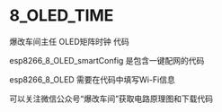# 8_OLED_TIME
  爆改车间主任 OLED矩阵时钟 代码
  
  esp8266_8_OLED_smartConfig 是包含一键配网的代码
  
  esp8266_8_OLED 需要在代码中填写Wi-Fi信息
  
  可以关注微信公众号“爆改车间”获取电路原理图和下载代码
